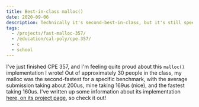 ```yaml
---
title: Best-in-class malloc()
date: 2020-09-06
description: Technically it's second-best-in-class, but it's still speedy!
tags:
  - /projects/fast-malloc-357/
  - /education/cal-poly/cpe-357/
  - c
  - school
---
```


I've just finished CPE 357, and I'm feeling quite proud about this `malloc()` implementation I wrote! Out of approximately 30 people in the class, my malloc was the second-fastest for a specific benchmark, with the average submission taking about 200us, mine taking 169us (nice), and the fastest taking 160us. I've written up some information about its implementation [here, on its project page](/projects/fast-malloc-357/), so check it out!
